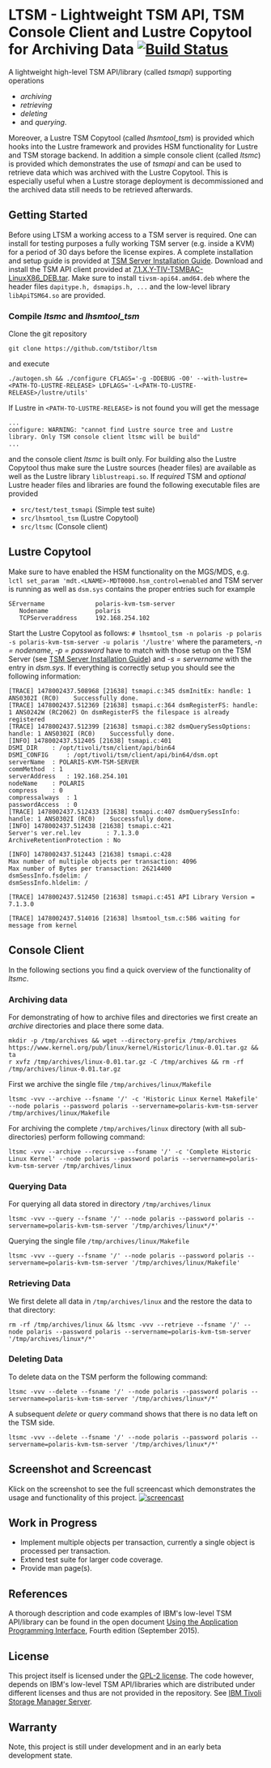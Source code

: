 # LTSM - Lightweight TSM API, TSM Console Client and Lustre Copytool for Archiving Data [![Build Status](https://travis-ci.org/joergbehrendt/ltsm.svg?branch=master)](https://travis-ci.org/joergbehrendt/ltsm)

A lightweight high-level TSM API/library (called *tsmapi*) supporting operations
* *archiving*
* *retrieving*
* *deleting*
* and *querying*.

Moreover, a Lustre TSM Copytool (called *lhsmtool_tsm*) is provided which hooks into the Lustre framework and provides HSM functionality for Lustre and TSM storage backend.
In addition a simple console client (called *ltsmc*) is provided which demonstrates the use of *tsmapi* and 
can be used to retrieve data which was archived with the Lustre Copytool. This is especially useful when a Lustre storage deployment is decommissioned
and the archived data still needs to be retrieved afterwards.

## Getting Started <a id="getting.started"></a>
Before using LTSM a working access to a TSM server is required. One can install for testing purposes a fully working
TSM server (e.g. inside a KVM) for a period of 30 days before the license expires. A complete installation and setup guide is provided
at [TSM Server Installation Guide](http://web-docs.gsi.de/~tstibor/tsm/).
Download and install the TSM API client provided at [7.1.X.Y-TIV-TSMBAC-LinuxX86_DEB.tar](http://ftp.software.ibm.com/storage/tivoli-storage-management/maintenance/client/v7r1/Linux/LinuxX86_DEB/BA/).
Make sure to install `tivsm-api64.amd64.deb` where the header files `dapitype.h, dsmapips.h, ...` and the low-level library `libApiTSM64.so` are provided.

### Compile *ltsmc* and *lhsmtool_tsm*

Clone the git repository
```
git clone https://github.com/tstibor/ltsm
```
and execute
```
./autogen.sh && ./configure CFLAGS='-g -DDEBUG -O0' --with-lustre=<PATH-TO-LUSTRE-RELEASE> LDFLAGS='-L<PATH-TO-LUSTRE-RELEASE>/lustre/utils'
```
If Lustre in `<PATH-TO-LUSTRE-RELEASE>` is not found you will get the message
```
...
configure: WARNING: "cannot find Lustre source tree and Lustre library. Only TSM console client ltsmc will be build"
...

```
and the console client *ltsmc* is built only. For building also the Lustre Copytool thus make sure the Lustre sources (header files) are available
as well as the Lustre library `liblustreapi.so`. If *required* TSM and *optional* Lustre header files and libraries are found the following executable files are provided
  * `src/test/test_tsmapi` (Simple test suite)
  * `src/lhsmtool_tsm` (Lustre Copytool)
  * `src/ltsmc` (Console client)

## Lustre Copytool
Make sure to have enabled the HSM functionality on the MGS/MDS, e.g. `lctl set_param 'mdt.<LNAME>-MDT0000.hsm_control=enabled`
and TSM server is running as well as `dsm.sys` contains the proper entries such for example
```
SErvername              polaris-kvm-tsm-server
   Nodename             polaris
   TCPServeraddress     192.168.254.102
```
Start the Lustre Copytool as follows: `# lhsmtool_tsm -n polaris -p polaris -s polaris-kvm-tsm-server -u polaris '/lustre'`
where the parameters, *-n = nodename*, *-p = password* have to match with those setup on the TSM Server (see [TSM Server Installation Guide](http://web-docs.gsi.de/~tstibor/tsm/))
and *-s = servername* with the entry in *dsm.sys*. If everything is correctly setup you should see the following information:
```
[TRACE] 1478002437.508968 [21638] tsmapi.c:345 dsmInitEx: handle: 1 ANS0302I (RC0)    Successfully done.
[TRACE] 1478002437.512369 [21638] tsmapi.c:364 dsmRegisterFS: handle: 1 ANS0242W (RC2062) On dsmRegisterFS the filespace is already registered
[TRACE] 1478002437.512399 [21638] tsmapi.c:382 dsmQuerySessOptions: handle: 1 ANS0302I (RC0)    Successfully done.
[INFO] 1478002437.512405 [21638] tsmapi.c:401 
DSMI_DIR 	: /opt/tivoli/tsm/client/api/bin64
DSMI_CONFIG 	: /opt/tivoli/tsm/client/api/bin64/dsm.opt
serverName 	: POLARIS-KVM-TSM-SERVER
commMethod 	: 1
serverAddress 	: 192.168.254.101
nodeName 	: POLARIS
compress 	: 0
compressalways 	: 1
passwordAccess 	: 0
[TRACE] 1478002437.512433 [21638] tsmapi.c:407 dsmQuerySessInfo: handle: 1 ANS0302I (RC0)    Successfully done.
[INFO] 1478002437.512438 [21638] tsmapi.c:421 
Server's ver.rel.lev       : 7.1.3.0
ArchiveRetentionProtection : No

[INFO] 1478002437.512443 [21638] tsmapi.c:428 
Max number of multiple objects per transaction: 4096
Max number of Bytes per transaction: 26214400
dsmSessInfo.fsdelim: /
dsmSessInfo.hldelim: /

[TRACE] 1478002437.512450 [21638] tsmapi.c:451 API Library Version = 7.1.3.0

[TRACE] 1478002437.514016 [21638] lhsmtool_tsm.c:586 waiting for message from kernel
```

## Console Client
In the following sections you find a quick overview of the functionality of *ltsmc*.
### Archiving data
For demonstrating of how to archive files and directories we first create an *archive* directories and place there some data.
```
mkdir -p /tmp/archives && wget --directory-prefix /tmp/archives https://www.kernel.org/pub/linux/kernel/Historic/linux-0.01.tar.gz && ta
r xvfz /tmp/archives/linux-0.01.tar.gz -C /tmp/archives && rm -rf /tmp/archives/linux-0.01.tar.gz
```

First we archive the single file `/tmp/archives/linux/Makefile`
```
ltsmc -vvv --archive --fsname '/' -c 'Historic Linux Kernel Makefile' --node polaris --password polaris --servername=polaris-kvm-tsm-server 
/tmp/archives/linux/Makefile
```

For archiving the complete `/tmp/archives/linux` directory (with all sub-directories) perform following command:
```
ltsmc -vvv --archive --recursive --fsname '/' -c 'Complete Historic Linux Kernel' --node polaris --password polaris --servername=polaris-kvm-tsm-server /tmp/archives/linux
```
### Querying Data
For querying all data stored in directory `/tmp/archives/linux`
```
ltsmc -vvv --query --fsname '/' --node polaris --password polaris --servername=polaris-kvm-tsm-server '/tmp/archives/linux*/*'
```
Querying the single file `/tmp/archives/linux/Makefile`
```
ltsmc -vvv --query --fsname '/' --node polaris --password polaris --servername=polaris-kvm-tsm-server '/tmp/archives/linux/Makefile'
```
### Retrieving Data
We first delete all data in `/tmp/archives/linux` and the restore the data to that directory:
```
rm -rf /tmp/archives/linux && ltsmc -vvv --retrieve --fsname '/' --node polaris --password polaris --servername=polaris-kvm-tsm-server '/tmp/archives/linux*/*'
```

### Deleting Data
To delete data on the TSM perform the following command:
```
ltsmc -vvv --delete --fsname '/' --node polaris --password polaris --servername=polaris-kvm-tsm-server '/tmp/archives/linux*/*'
```
A subsequent *delete* or *query* command shows that there is no data left on the TSM side.
```
ltsmc -vvv --delete --fsname '/' --node polaris --password polaris --servername=polaris-kvm-tsm-server '/tmp/archives/linux*/*'
```

## Screenshot and Screencast
Klick on the screenshot to see the full screencast which demonstrates the usage and functionality of this project.
<a href="http://web-docs.gsi.de/~tstibor/tsm/ltsm-screencast-2.mp4" rel="screencast">![screencast](http://web-docs.gsi.de/~tstibor/tsm/ltsm-screenshot.png)</a>

## Work in Progress
* Implement multiple objects per transaction, currently a single object is processed per transaction.
* Extend test suite for larger code coverage.
* Provide man page(s).
 
## References
A thorough description and code examples of IBM's low-level TSM API/library can be found in the open document [Using the Application Programming Interface](http://web-docs.gsi.de/~tstibor/tsm/doc/using_the_programming_application_interface.pdf), Fourth edition (September 2015).

## License
This project itself is licensed under the [GPL-2 license](http://www.gnu.org/licenses/old-licenses/gpl-2.0.en.html). The code however, depends on IBM's low-level TSM API/libraries which are distributed 
under different licenses and thus are not provided in the repository. See [IBM Tivoli Storage Manager Server](http://ftp.software.ibm.com/storage/tivoli-storage-management/maintenance/server/v7r1/Linux/7.1.5.000/README.htm).

## Warranty
Note, this project is still under development and in an early beta development state.
